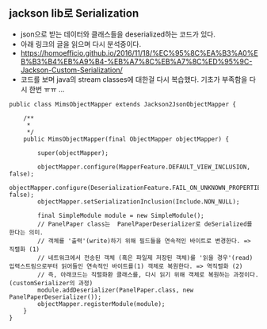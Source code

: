 ## jackson lib로 Serialization 
- json으로 받는 데이터와 클래스들을 deserialized하는 코드가 있다. 
- 아래 링크의 글을 읽으며 다시 분석중이다. 
- https://homoefficio.github.io/2016/11/18/%EC%95%8C%EA%B3%A0%EB%B3%B4%EB%A9%B4-%EB%A7%8C%EB%A7%8C%ED%95%9C-Jackson-Custom-Serialization/
- 코드를 보며 java의 stream classes에 대한걸 다시 복습했다. 기초가 부족함을 다시 한번 ㅠㅠ ... 
  
  
```
public class MimsObjectMapper extends Jackson2JsonObjectMapper {

	/**
	 * 
	 */
	public MimsObjectMapper(final ObjectMapper objectMapper) {

		super(objectMapper);

		objectMapper.configure(MapperFeature.DEFAULT_VIEW_INCLUSION, false);
		objectMapper.configure(DeserializationFeature.FAIL_ON_UNKNOWN_PROPERTIES, false);
		objectMapper.setSerializationInclusion(Include.NON_NULL);

		final SimpleModule module = new SimpleModule();
		// PanelPaper class는  PanelPaperDeserializer로 deSerialized를 한다는 의미. 
		// 객체를 '출력'(write)하기 위해 필드들을 연속적인 바이트로 변경한다. => 직렬화 (1)
		// 네트워크에서 전송된 객체 (혹은 파일제 저장된 객체)를 '읽을 경우'(read) 입력스트림으로부터 읽어들인 연속적인 바이트를(1) 객체로 복원한다. => 역직렬화 (2)
		// 즉, 아래코드는 직렬화환 클래스를, 다시 읽기 위해 객체로 복원하는 과정이다. (customSerializer의 과정)  
		module.addDeserializer(PanelPaper.class, new PanelPaperDeserializer());
		objectMapper.registerModule(module);
	}
}
  
```
  
  
  

